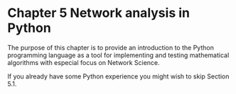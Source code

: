 # Chapter 5 Network analysis in Python

The purpose of this chapter is to provide an introduction to the Python programming language as a tool for implementing and testing mathematical algorithms with especial focus on Network Science.

If you already have some Python experience you might wish to skip Section 5.1.
